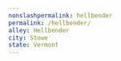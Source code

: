 ```yaml
---
﻿nonslashpermalink: hellbender
permalink: /hellbender/
alley: Hellbender
city: Stowe
state: Vermont
---
```

